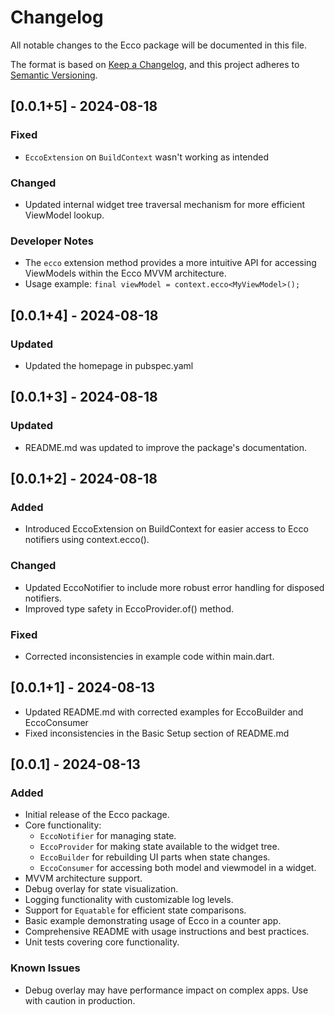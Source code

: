 # Changelog

All notable changes to the Ecco package will be documented in this file.

The format is based on [Keep a Changelog](https://keepachangelog.com/en/1.0.0/),
and this project adheres to [Semantic Versioning](https://semver.org/spec/v2.0.0.html).

## [0.0.1+5] - 2024-08-18

### Fixed
- `EccoExtension` on `BuildContext` wasn't working as intended

### Changed
- Updated internal widget tree traversal mechanism for more efficient ViewModel lookup.

### Developer Notes
- The `ecco` extension method provides a more intuitive API for accessing ViewModels within the Ecco MVVM architecture.
- Usage example: `final viewModel = context.ecco<MyViewModel>();`

## [0.0.1+4] - 2024-08-18
### Updated
- Updated the homepage in pubspec.yaml

## [0.0.1+3] - 2024-08-18
### Updated
- README.md was updated to improve the package's documentation.

## [0.0.1+2] - 2024-08-18

### Added
- Introduced EccoExtension on BuildContext for easier access to Ecco notifiers using context.ecco<T>().

### Changed
- Updated EccoNotifier to include more robust error handling for disposed notifiers.
- Improved type safety in EccoProvider.of<T>() method.

### Fixed
- Corrected inconsistencies in example code within main.dart.

## [0.0.1+1] - 2024-08-13

- Updated README.md with corrected examples for EccoBuilder and EccoConsumer
- Fixed inconsistencies in the Basic Setup section of README.md

## [0.0.1] - 2024-08-13

### Added
- Initial release of the Ecco package.
- Core functionality:
  - `EccoNotifier` for managing state.
  - `EccoProvider` for making state available to the widget tree.
  - `EccoBuilder` for rebuilding UI parts when state changes.
  - `EccoConsumer` for accessing both model and viewmodel in a widget.
- MVVM architecture support.
- Debug overlay for state visualization.
- Logging functionality with customizable log levels.
- Support for `Equatable` for efficient state comparisons.
- Basic example demonstrating usage of Ecco in a counter app.
- Comprehensive README with usage instructions and best practices.
- Unit tests covering core functionality.

### Known Issues
- Debug overlay may have performance impact on complex apps. Use with caution in production.